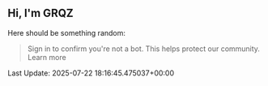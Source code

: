 ## Hi, I'm GRQZ
Here should be something random:  
> Sign in to confirm you're not a bot. This helps protect our community. Learn more


Last Update: 2025-07-22 18:16:45.475037+00:00
